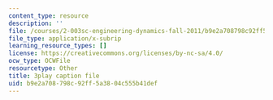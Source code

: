 ```yaml
---
content_type: resource
description: ''
file: /courses/2-003sc-engineering-dynamics-fall-2011/b9e2a708798c92ff5a3804c555b41def_p9DHjoLS3GA.srt
file_type: application/x-subrip
learning_resource_types: []
license: https://creativecommons.org/licenses/by-nc-sa/4.0/
ocw_type: OCWFile
resourcetype: Other
title: 3play caption file
uid: b9e2a708-798c-92ff-5a38-04c555b41def
---
```

